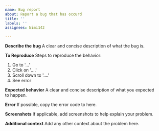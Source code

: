 ```yaml
---
name: Bug report
about: Report a bug that has occurd
title: ''
labels: ''
assignees: Nimi142

---
```


**Describe the bug**
A clear and concise description of what the bug is.

**To Reproduce**
Steps to reproduce the behavior:
1. Go to '...'
2. Click on '....'
3. Scroll down to '....'
4. See error

**Expected behavior**
A clear and concise description of what you expected to happen.

**Error**
If possible, copy the error code to here.

**Screenshots**
If applicable, add screenshots to help explain your problem.

**Additional context**
Add any other context about the problem here.
